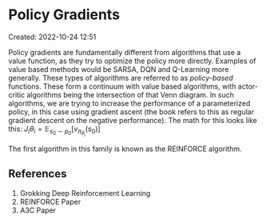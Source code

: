 # Policy Gradients
Created: 2022-10-24 12:51

Policy gradients are fundamentally different from algorithms that use a value function, as they try to optimize the policy more directly. Examples of value based methods would be SARSA, DQN and Q-Learning more generally. These types of algorithms are referred to as *policy-based* functions. These form a continuum with value based algorithms, with actor-critic algorithms being the intersection of that Venn diagram. In such algorithms, we are trying to increase the performance of a parameterized policy, in this case using gradient ascent (the book refers to this as regular gradient descent on the negative performance). The math for this looks like this: $J_i \theta_i = \mathbb{E}_{s_0 \sim p_0}[v_{\pi_{\theta_i}}(s_0)]$ 

The first algorithm in this family is known as the REINFORCE algorithm. 

## References
1. Grokking Deep Reinforcement Learning
2. REINFORCE Paper
3. A3C Paper
